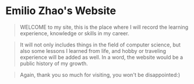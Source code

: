 # Emilio Zhao's Website
> WELCOME to my site, this is the place where I will record the learning experience, knowledge or skills in my career. 

> It will not only includes things in the field of computer science, but also some lessons I learned from life, and hobby or traveling experience will be added as well. In a word, the website would be a public history of my growth. 

> Again, thank you so much for visiting, you won't be disappointed:)
